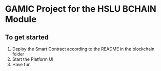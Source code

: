 # GAMIC Project for the HSLU BCHAIN Module

## To get started
1. Deploy the Smart Contract according to the README in the blockchain folder
2. Start the Platform UI
3. Have fun